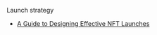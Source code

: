 Launch strategy

- [A Guide to Designing Effective NFT Launches](https://www.paradigm.xyz/2021/10/a-guide-to-designing-effective-nft-launches/)
